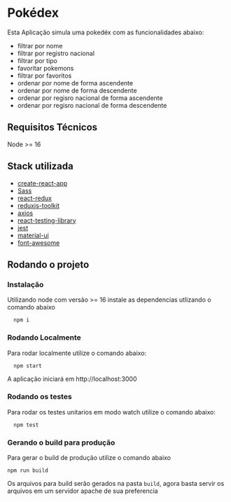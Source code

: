 # Pokédex

Esta Aplicação simula uma pokedéx com as funcionalidades abaixo:

- filtrar por nome
- filtrar por registro nacional
- filtrar por tipo
- favoritar pokemons
- filtrar por favoritos
- ordenar por nome de forma ascendente
- ordenar por nome de forma descendente
- ordenar por regisro nacional de forma ascendente
- ordenar por regisro nacional de forma descendente

## Requisitos Técnicos

Node >= 16

## Stack utilizada

- [create-react-app](https://github.com/facebook/create-react-app)
- [Sass](https://github.com/sass/sass)
- [react-redux](https://github.com/reduxjs/react-redux)
- [reduxjs-toolkit](https://github.com/reduxjs/redux-toolkit)
- [axios](https://github.com/axios/axios)
- [react-testing-library](https://github.com/testing-library/react-testing-library)
- [jest](https://github.com/facebook/jest)
- [material-ui](https://github.com/mui/material-ui)
- [font-awesome](https://github.com/FortAwesome/Font-Awesome)

## Rodando o projeto

### Instalação

Utilizando node com versão >= 16 instale as dependencias utlizando o comando abaixo

```
  npm i
```

### Rodando Localmente

Para rodar localmente utilize o comando abaixo:

```
  npm start
```

A aplicação iniciará em http://localhost:3000

### Rodando os testes

Para rodar os testes unitarios em modo watch utilize o comando abaixo:

```
  npm test
```

### Gerando o build para produção

Para gerar o build de produção utilize o comando abaixo

```
npm run build
```

Os arquivos para build serão gerados na pasta `build`, agora basta servir os arquivos em um servidor apache de sua preferencia
